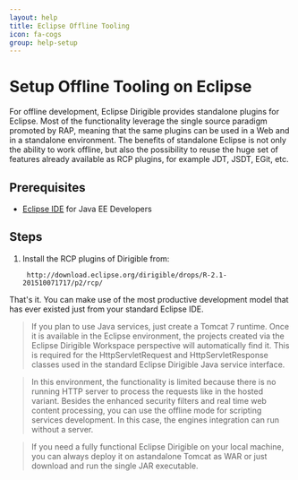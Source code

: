 ```yaml
---
layout: help
title: Eclipse Offline Tooling
icon: fa-cogs
group: help-setup
---
```


Setup Offline Tooling on Eclipse
===




For offline development, Eclipse Dirigible provides standalone plugins for Eclipse. Most of the functionality leverage the single source paradigm promoted by RAP, meaning that the same plugins can be used in a Web and in a standalone environment. The benefits of standalone Eclipse is not only the ability to work offline, but also the possibility to reuse the huge set of features already available as RCP plugins, for example JDT, JSDT, EGit, etc. 

Prerequisites
---

- [Eclipse IDE](https://www.eclipse.org/downloads/packages/eclipse-ide-java-ee-developers/marsr) for Java EE Developers

Steps
---

1. Install the RCP plugins of Dirigible from:

		http://download.eclipse.org/dirigible/drops/R-2.1-201510071717/p2/rcp/

That's it. You can make use of the most productive development model that has ever existed just from your standard Eclipse IDE.

> If you plan to use Java services, just create a Tomcat 7 runtime. Once it is available in the Eclipse environment, the projects created via the Eclipse Dirigible Workspace perspective will automatically find it. This is required for the HttpServletRequest and HttpServletResponse classes used in the standard Eclipse Dirigible Java service interface.

> In this environment, the functionality is limited because there is no running HTTP server to process the requests like in the hosted variant. Besides the enhanced security filters and real time web content processing, you can use the offline mode for scripting services development. In this case, the engines integration can run without a server.

> If you need a fully functional Eclipse Dirigible on your local machine, you can always deploy it on astandalone Tomcat as WAR or just download and run the single JAR executable.
